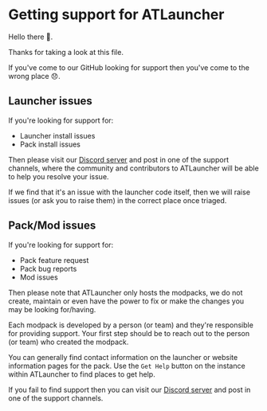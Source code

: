 # Getting support for ATLauncher

Hello there :wave:.

Thanks for taking a look at this file.

If you've come to our GitHub looking for support then you've come to the wrong place :disappointed:.

## Launcher issues

If you're looking for support for:

* Launcher install issues
* Pack install issues

Then please visit our [Discord server](https://atl.pw/discord) and post in one of the support channels, where the
community and contributors to ATLauncher will be able to help you resolve your issue.

If we find that it's an issue with the launcher code itself, then we will raise issues (or ask you to raise them) in the
correct place once triaged.

## Pack/Mod issues

If you're looking for support for:

* Pack feature request
* Pack bug reports
* Mod issues

Then please note that ATLauncher only hosts the modpacks, we do not create, maintain or even have the power to fix or
make the changes you may be looking for/having.

Each modpack is developed by a person (or team) and they're responsible for providing support. Your first step should be
to reach out to the person (or team) who created the modpack.

You can generally find contact information on the launcher or website information pages for the pack. Use the `Get Help`
button on the instance within ATLauncher to find places to get help.

If you fail to find support then you can visit our [Discord server](https://atl.pw/discord) and post in one of the
support channels.
